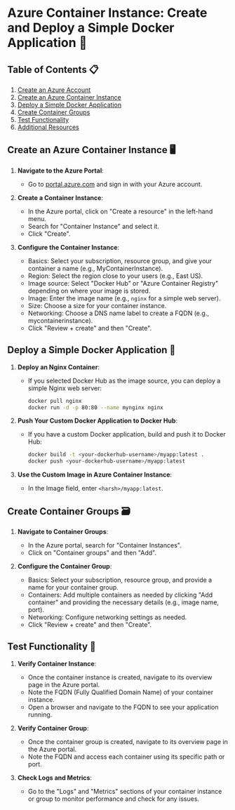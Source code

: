 # Azure Container Instance: Create and Deploy a Simple Docker Application 🎁

## Table of Contents 📋
1. [Create an Azure Account](#create-an-azure-account)
2. [Create an Azure Container Instance](#create-an-azure-container-instance)
3. [Deploy a Simple Docker Application](#deploy-a-simple-docker-application)
4. [Create Container Groups](#create-container-groups)
5. [Test Functionality](#test-functionality)
6. [Additional Resources](#additional-resources)

## Create an Azure Container Instance 🖥️

1. **Navigate to the Azure Portal**:
   - Go to [portal.azure.com](https://portal.azure.com/) and sign in with your Azure account.
   
2. **Create a Container Instance**:
   - In the Azure portal, click on "Create a resource" in the left-hand menu.
   - Search for "Container Instance" and select it.
   - Click "Create".

3. **Configure the Container Instance**:
   - Basics: Select your subscription, resource group, and give your container a name (e.g., MyContainerInstance).
   - Region: Select the region close to your users (e.g., East US).
   - Image source: Select "Docker Hub" or "Azure Container Registry" depending on where your image is stored.
   - Image: Enter the image name (e.g., `nginx` for a simple web server).
   - Size: Choose a size for your container instance.
   - Networking: Choose a DNS name label to create a FQDN (e.g., mycontainerinstance).
   - Click "Review + create" and then "Create".

## Deploy a Simple Docker Application 🚀

1. **Deploy an Nginx Container**:
   - If you selected Docker Hub as the image source, you can deploy a simple Nginx web server:
     ```sh
     docker pull nginx
     docker run -d -p 80:80 --name mynginx nginx
     ```

2. **Push Your Custom Docker Application to Docker Hub**:
   - If you have a custom Docker application, build and push it to Docker Hub:
     ```sh
     docker build -t <your-dockerhub-username>/myapp:latest .
     docker push <your-dockerhub-username>/myapp:latest
     ```

3. **Use the Custom Image in Azure Container Instance**:
   - In the Image field, enter `<harsh>/myapp:latest`.

## Create Container Groups 🗃️

1. **Navigate to Container Groups**:
   - In the Azure portal, search for "Container Instances".
   - Click on "Container groups" and then "Add".

2. **Configure the Container Group**:
   - Basics: Select your subscription, resource group, and provide a name for your container group.
   - Containers: Add multiple containers as needed by clicking "Add container" and providing the necessary details (e.g., image name, port).
   - Networking: Configure networking settings as needed.
   - Click "Review + create" and then "Create".

## Test Functionality 🔧

1. **Verify Container Instance**:
   - Once the container instance is created, navigate to its overview page in the Azure portal.
   - Note the FQDN (Fully Qualified Domain Name) of your container instance.
   - Open a browser and navigate to the FQDN to see your application running.

2. **Verify Container Group**:
   - Once the container group is created, navigate to its overview page in the Azure portal.
   - Note the FQDN and access each container using its specific path or port.

3. **Check Logs and Metrics**:
   - Go to the "Logs" and "Metrics" sections of your container instance or group to monitor performance and check for any issues.
